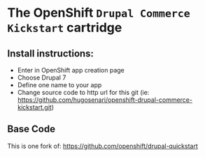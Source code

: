 The OpenShift `Drupal Commerce Kickstart` cartridge
===================================================

Install instructions:
---------------------

- Enter in OpenShift app creation page
- Choose Drupal 7
- Define one name to your app
- Change source code to http url for this git (ie: https://github.com/hugosenari/openshift-drupal-commerce-kickstart.git)


Base Code
---------
This is one fork of:
https://github.com/openshift/drupal-quickstart
